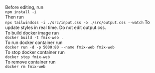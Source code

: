 ﻿Before editing, run   
`npm install -i`  
Then run   
`npx tailwindcss -i ./src/input.css -o ./src/output.css --watch`
To update styles in real time. Do not edit output.css.  
To build docker image run  
`docker build -t fmix-web .`  
To run docker container run  
`docker run -d -p 5000:80 --name fmix-web fmix-web`  
To stop docker container run  
`docker stop fmix-web`  
To remove container run  
`docker rm fmix-web`